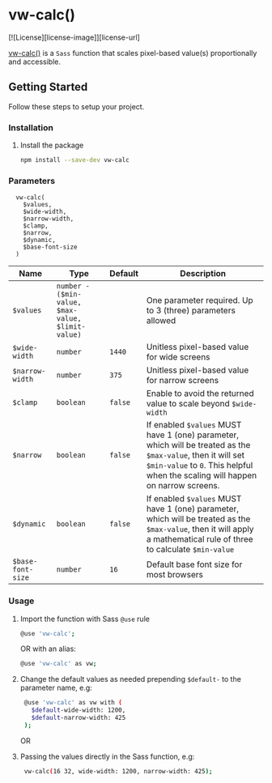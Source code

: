 # vw-calc()
[![License][license-image]][license-url]

[vw-calc()](https://raymall.github.io/vw-calc/) is a `Sass` function that scales pixel-based value(s) proportionally and accessible.

## Getting Started

Follow these steps to setup your project.

### Installation

1. Install the package
   ```sh
   npm install --save-dev vw-calc
   ```
   
### Parameters
```
  vw-calc(
    $values,
    $wide-width,
    $narrow-width,
    $clamp,
    $narrow,
    $dynamic,
    $base-font-size
  )
```

| Name              | Type                                              | Default | Description                                        |
| ---------------   | ------------------------------------------------- | ------- | -------------------------------------------------- |
| `$values`         | `number - ($min-value, $max-value, $limit-value)` |         | One parameter required. Up to 3 (three) parameters allowed |
| `$wide-width`     | `number`                                          | `1440`  | Unitless pixel-based value for wide screens |
| `$narrow-width`   | `number`                                          | `375`   | Unitless pixel-based value for narrow screens |
| `$clamp`          | `boolean`                                         | `false` | Enable to avoid the returned value to scale beyond `$wide-width` |
| `$narrow`         | `boolean`                                         | `false` | If enabled `$values` MUST have 1 (one) parameter, which will be treated as the `$max-value`, then it will set `$min-value` to `0`. This helpful when the scaling will happen on narrow screens. |
| `$dynamic`        | `boolean`                                         | `false` | If enabled `$values` MUST have 1 (one) parameter, which will be treated as the `$max-value`, then it will apply a mathematical rule of three to calculate `$min-value` |
| `$base-font-size` | `number`                                          | `16`    | Default base font size for most browsers |

### Usage

1. Import the function with Sass `@use` rule
   ```sh 
   @use 'vw-calc';
   ```
   
   OR with an alias:

   ```sh
   @use 'vw-calc' as vw;
   ```

2. Change the default values as needed prepending `$default-` to the parameter name, e.g:
   ```sh
    @use 'vw-calc' as vw with (
      $default-wide-width: 1200,
      $default-narrow-width: 425
    );
   ```

   OR

3. Passing the values directly in the Sass function, e.g:
   ```sh
    vw-calc(16 32, wide-width: 1200, narrow-width: 425);
   ```

